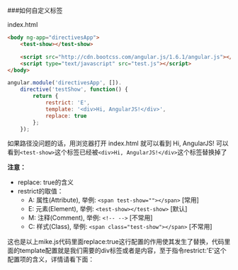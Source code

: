 ###如何自定义标签

index.html

```html
<body ng-app="directivesApp">
	<test-show></test-show>

	<script src="http://cdn.bootcss.com/angular.js/1.6.1/angular.js"></script>
	<script type="text/javascript" src="test.js"></script>
</body>
```

```javascript
angular.module('directivesApp', []).
	directive('testShow', function() {
		return {
			restrict: 'E',
			template: '<div>Hi, AngularJS!</div>',
			replace: true
		};
	});
```

如果路径没问题的话，用浏览器打开 index.html 就可以看到 Hi, AngularJS! 可以看到``<test-show>``这个标签已经被``<div>Hi, AngularJS!</div>``这个标签替换掉了

**注意：**
- replace: true的含义
- restrict的取值：
	- A: 属性(Attribute), 举例: ``<span test-show=""></span>``    [常用]
	- E: 元素(Element), 举例: ``<test-show></test-show>``         [默认]
	- M: 注释(Comment), 举例: ``<!-- -->``                        [不常用]
	- C: 样式(Class), 举例: ``<span class="test-show"></span>``   [不常用]

这也是以上mike.js代码里面replace:true这行配置的作用使其发生了替换，代码里面的template配置就是我们需要的div标签或者是内容，至于指令restrict:'E'这个配置项的含义，详情请看下面：